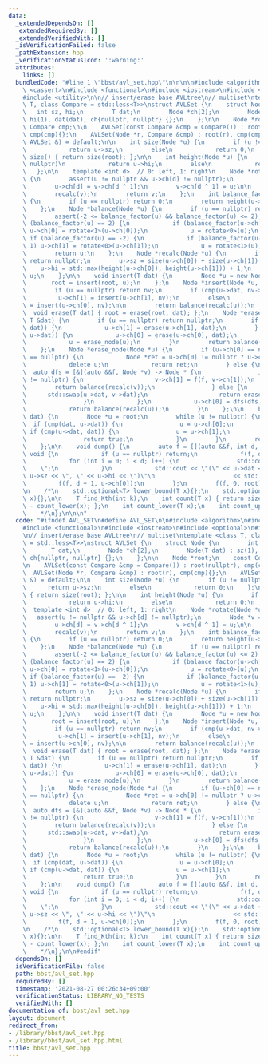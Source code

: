 ```yaml
---
data:
  _extendedDependsOn: []
  _extendedRequiredBy: []
  _extendedVerifiedWith: []
  _isVerificationFailed: false
  _pathExtension: hpp
  _verificationStatusIcon: ':warning:'
  attributes:
    links: []
  bundledCode: "#line 1 \"bbst/avl_set.hpp\"\n\n\n\n#include <algorithm>\n#include\
    \ <cassert>\n#include <functional>\n#include <iostream>\n#include <optional>\n\
    #include <utility>\n\n// insert/erase base AVLtree\n// multiset\ntemplate <class\
    \ T, class Compare = std::less<T>>\nstruct AVLSet {\n    struct Node {\n     \
    \   int sz, hi;\n        T dat;\n        Node *ch[2];\n        Node(T dat) : sz(1),\
    \ hi(1), dat(dat), ch{nullptr, nullptr} {};\n    };\n\n    Node *root;\n    const\
    \ Compare cmp;\n\n    AVLSet(const Compare &cmp = Compare()) : root(nullptr),\
    \ cmp(cmp){};\n    AVLSet(Node *r, Compare &cmp) : root(r), cmp(cmp){};\n    AVLSet(const\
    \ AVLSet &) = default;\n\n    int size(Node *u) {\n        if (u != nullptr)\n\
    \            return u->sz;\n        else\n            return 0;\n    };\n    int\
    \ size() { return size(root); };\n\n    int height(Node *u) {\n        if (u !=\
    \ nullptr)\n            return u->hi;\n        else\n            return 0;\n \
    \   };\n\n    template <int d>  // 0: left, 1: right\n    Node *rotate(Node *u)\
    \ {\n        assert(u != nullptr && u->ch[d] != nullptr);\n        Node *v = u->ch[d];\n\
    \        u->ch[d] = v->ch[d ^ 1];\n        v->ch[d ^ 1] = u;\n\n        recalc(u);\n\
    \        recalc(v);\n        return v;\n    };\n    int balance_factor(Node *u)\
    \ {\n        if (u == nullptr) return 0;\n        return height(u->ch[0]) - height(u->ch[1]);\n\
    \    };\n    Node *balance(Node *u) {\n        if (u == nullptr) return nullptr;\n\
    \        assert(-2 <= balance_factor(u) && balance_factor(u) <= 2);\n        if\
    \ (balance_factor(u) == 2) {\n            if (balance_factor(u->ch[0]) == -1)\
    \ u->ch[0] = rotate<1>(u->ch[0]);\n            u = rotate<0>(u);\n        } else\
    \ if (balance_factor(u) == -2) {\n            if (balance_factor(u->ch[1]) ==\
    \ 1) u->ch[1] = rotate<0>(u->ch[1]);\n            u = rotate<1>(u);\n        }\n\
    \        return u;\n    };\n    Node *recalc(Node *u) {\n        if (u == nullptr)\
    \ return nullptr;\n        u->sz = size(u->ch[0]) + size(u->ch[1]) + 1;\n    \
    \    u->hi = std::max(height(u->ch[0]), height(u->ch[1])) + 1;\n        return\
    \ u;\n    };\n\n    void insert(T dat) {\n        Node *u = new Node(dat);\n \
    \       root = insert(root, u);\n    };\n    Node *insert(Node *u, Node *nv) {\n\
    \        if (u == nullptr) return nv;\n        if (cmp(u->dat, nv->dat))\n   \
    \         u->ch[1] = insert(u->ch[1], nv);\n        else\n            u->ch[0]\
    \ = insert(u->ch[0], nv);\n\n        return balance(recalc(u));\n    };\n\n  \
    \  void erase(T dat) { root = erase(root, dat); };\n    Node *erase(Node *u, const\
    \ T &dat) {\n        if (u == nullptr) return nullptr;\n        if (cmp(u->dat,\
    \ dat)) {\n            u->ch[1] = erase(u->ch[1], dat);\n        } else if (cmp(dat,\
    \ u->dat)) {\n            u->ch[0] = erase(u->ch[0], dat);\n        } else {\n\
    \            u = erase_node(u);\n        }\n        return balance(recalc(u));\n\
    \    };\n    Node *erase_node(Node *u) {\n        if (u->ch[0] == nullptr || u->ch[1]\
    \ == nullptr) {\n            Node *ret = u->ch[0] != nullptr ? u->ch[0] : u->ch[1];\n\
    \            delete u;\n            return ret;\n        } else {\n          \
    \  auto dfs = [&](auto &&f, Node *v) -> Node * {\n                if (v->ch[1]\
    \ != nullptr) {\n                    v->ch[1] = f(f, v->ch[1]);\n            \
    \        return balance(recalc(v));\n                } else {\n              \
    \      std::swap(u->dat, v->dat);\n                    return erase_node(v);\n\
    \                }\n            };\n            u->ch[0] = dfs(dfs, u->ch[0]);\n\
    \            return balance(recalc(u));\n        }\n    };\n\n    bool contains(T\
    \ dat) {\n        Node *u = root;\n        while (u != nullptr) {\n          \
    \  if (cmp(dat, u->dat)) {\n                u = u->ch[0];\n            } else\
    \ if (cmp(u->dat, dat)) {\n                u = u->ch[1];\n            } else {\n\
    \                return true;\n            }\n        }\n        return false;\n\
    \    };\n\n    void dump() {\n        auto f = [](auto &&f, int d, Node *u) ->\
    \ void {\n            if (u == nullptr) return;\n            f(f, d + 1, u->ch[1]);\n\
    \            for (int i = 0; i < d; i++) {\n                std::cout << \"  \
    \    \";\n            }\n            std::cout << \"(\" << u->dat << \", \" <<\
    \ u->sz << \", \" << u->hi << \")\"\n                      << std::endl;\n   \
    \         f(f, d + 1, u->ch[0]);\n        };\n        f(f, 0, root);\n    };\n\
    \n    /*\n    std::optional<T> lower_bound(T x){};\n    std::optional<T> upper_bound(T\
    \ x){};\n\n    T find_Kth(int k);\n    int count(T x) { return size() - count_upper(x)\
    \ - count_lower(x); };\n    int count_lower(T x);\n    int count_upper(T x);\n\
    \    */\n};\n\n\n"
  code: "#ifndef AVL_SET\n#define AVL_SET\n\n#include <algorithm>\n#include <cassert>\n\
    #include <functional>\n#include <iostream>\n#include <optional>\n#include <utility>\n\
    \n// insert/erase base AVLtree\n// multiset\ntemplate <class T, class Compare\
    \ = std::less<T>>\nstruct AVLSet {\n    struct Node {\n        int sz, hi;\n \
    \       T dat;\n        Node *ch[2];\n        Node(T dat) : sz(1), hi(1), dat(dat),\
    \ ch{nullptr, nullptr} {};\n    };\n\n    Node *root;\n    const Compare cmp;\n\
    \n    AVLSet(const Compare &cmp = Compare()) : root(nullptr), cmp(cmp){};\n  \
    \  AVLSet(Node *r, Compare &cmp) : root(r), cmp(cmp){};\n    AVLSet(const AVLSet\
    \ &) = default;\n\n    int size(Node *u) {\n        if (u != nullptr)\n      \
    \      return u->sz;\n        else\n            return 0;\n    };\n    int size()\
    \ { return size(root); };\n\n    int height(Node *u) {\n        if (u != nullptr)\n\
    \            return u->hi;\n        else\n            return 0;\n    };\n\n  \
    \  template <int d>  // 0: left, 1: right\n    Node *rotate(Node *u) {\n     \
    \   assert(u != nullptr && u->ch[d] != nullptr);\n        Node *v = u->ch[d];\n\
    \        u->ch[d] = v->ch[d ^ 1];\n        v->ch[d ^ 1] = u;\n\n        recalc(u);\n\
    \        recalc(v);\n        return v;\n    };\n    int balance_factor(Node *u)\
    \ {\n        if (u == nullptr) return 0;\n        return height(u->ch[0]) - height(u->ch[1]);\n\
    \    };\n    Node *balance(Node *u) {\n        if (u == nullptr) return nullptr;\n\
    \        assert(-2 <= balance_factor(u) && balance_factor(u) <= 2);\n        if\
    \ (balance_factor(u) == 2) {\n            if (balance_factor(u->ch[0]) == -1)\
    \ u->ch[0] = rotate<1>(u->ch[0]);\n            u = rotate<0>(u);\n        } else\
    \ if (balance_factor(u) == -2) {\n            if (balance_factor(u->ch[1]) ==\
    \ 1) u->ch[1] = rotate<0>(u->ch[1]);\n            u = rotate<1>(u);\n        }\n\
    \        return u;\n    };\n    Node *recalc(Node *u) {\n        if (u == nullptr)\
    \ return nullptr;\n        u->sz = size(u->ch[0]) + size(u->ch[1]) + 1;\n    \
    \    u->hi = std::max(height(u->ch[0]), height(u->ch[1])) + 1;\n        return\
    \ u;\n    };\n\n    void insert(T dat) {\n        Node *u = new Node(dat);\n \
    \       root = insert(root, u);\n    };\n    Node *insert(Node *u, Node *nv) {\n\
    \        if (u == nullptr) return nv;\n        if (cmp(u->dat, nv->dat))\n   \
    \         u->ch[1] = insert(u->ch[1], nv);\n        else\n            u->ch[0]\
    \ = insert(u->ch[0], nv);\n\n        return balance(recalc(u));\n    };\n\n  \
    \  void erase(T dat) { root = erase(root, dat); };\n    Node *erase(Node *u, const\
    \ T &dat) {\n        if (u == nullptr) return nullptr;\n        if (cmp(u->dat,\
    \ dat)) {\n            u->ch[1] = erase(u->ch[1], dat);\n        } else if (cmp(dat,\
    \ u->dat)) {\n            u->ch[0] = erase(u->ch[0], dat);\n        } else {\n\
    \            u = erase_node(u);\n        }\n        return balance(recalc(u));\n\
    \    };\n    Node *erase_node(Node *u) {\n        if (u->ch[0] == nullptr || u->ch[1]\
    \ == nullptr) {\n            Node *ret = u->ch[0] != nullptr ? u->ch[0] : u->ch[1];\n\
    \            delete u;\n            return ret;\n        } else {\n          \
    \  auto dfs = [&](auto &&f, Node *v) -> Node * {\n                if (v->ch[1]\
    \ != nullptr) {\n                    v->ch[1] = f(f, v->ch[1]);\n            \
    \        return balance(recalc(v));\n                } else {\n              \
    \      std::swap(u->dat, v->dat);\n                    return erase_node(v);\n\
    \                }\n            };\n            u->ch[0] = dfs(dfs, u->ch[0]);\n\
    \            return balance(recalc(u));\n        }\n    };\n\n    bool contains(T\
    \ dat) {\n        Node *u = root;\n        while (u != nullptr) {\n          \
    \  if (cmp(dat, u->dat)) {\n                u = u->ch[0];\n            } else\
    \ if (cmp(u->dat, dat)) {\n                u = u->ch[1];\n            } else {\n\
    \                return true;\n            }\n        }\n        return false;\n\
    \    };\n\n    void dump() {\n        auto f = [](auto &&f, int d, Node *u) ->\
    \ void {\n            if (u == nullptr) return;\n            f(f, d + 1, u->ch[1]);\n\
    \            for (int i = 0; i < d; i++) {\n                std::cout << \"  \
    \    \";\n            }\n            std::cout << \"(\" << u->dat << \", \" <<\
    \ u->sz << \", \" << u->hi << \")\"\n                      << std::endl;\n   \
    \         f(f, d + 1, u->ch[0]);\n        };\n        f(f, 0, root);\n    };\n\
    \n    /*\n    std::optional<T> lower_bound(T x){};\n    std::optional<T> upper_bound(T\
    \ x){};\n\n    T find_Kth(int k);\n    int count(T x) { return size() - count_upper(x)\
    \ - count_lower(x); };\n    int count_lower(T x);\n    int count_upper(T x);\n\
    \    */\n};\n\n#endif"
  dependsOn: []
  isVerificationFile: false
  path: bbst/avl_set.hpp
  requiredBy: []
  timestamp: '2021-08-27 00:26:34+09:00'
  verificationStatus: LIBRARY_NO_TESTS
  verifiedWith: []
documentation_of: bbst/avl_set.hpp
layout: document
redirect_from:
- /library/bbst/avl_set.hpp
- /library/bbst/avl_set.hpp.html
title: bbst/avl_set.hpp
---
```

